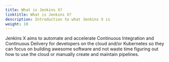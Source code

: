 ```yaml
---
title: What is Jenkins X?
linktitle: What is Jenkins X?
description: Introduction to what Jenkins X is
weight: 10
---
```

 
Jenkins X aims to automate and accelerate Continuous Integration and Continuous Delivery for developers on the cloud and/or Kubernetes so they can focus on building awesome software and not waste time figuring out how to use the cloud or manually create and maintain pipelines.
